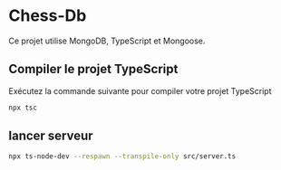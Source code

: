 # Chess-Db

Ce projet utilise MongoDB, TypeScript et Mongoose.

## Compiler le projet TypeScript

Exécutez la commande suivante pour compiler votre projet TypeScript

```bash
npx tsc
```

## lancer serveur

```bash
npx ts-node-dev --respawn --transpile-only src/server.ts
```
